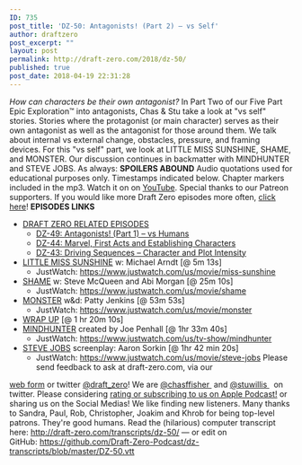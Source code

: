 ```yaml
---
ID: 735
post_title: 'DZ-50: Antagonists! (Part 2) – vs Self'
author: draftzero
post_excerpt: ""
layout: post
permalink: http://draft-zero.com/2018/dz-50/
published: true
post_date: 2018-04-19 22:31:28
---
```

*How can characters be their own antagonist?* In Part Two of our Five Part Epic Exploration™ into antagonists, Chas & Stu take a look at "vs self" stories. Stories where the protagonist (or main character) serves as their own antagonist as well as the antagonist for those around them. We talk about internal vs external change, obstacles, pressure, and framing devices. For this "vs self" part, we look at LITTLE MISS SUNSHINE, SHAME, and MONSTER. Our discussion continues in backmatter with MINDHUNTER and STEVE JOBS. As always: **SPOILERS ABOUND** Audio quotations used for educational purposes only. Timestamps indicated below. Chapter markers included in the mp3. Watch it on on <a href="https://www.youtube.com/watch?v=W6DnLLkV0zo" target="_blank" rel="noopener">YouTube</a>. Special thanks to our Patreon supporters. If you would like more Draft Zero episodes more often, <a href="https://www.patreon.com/draftzero/" target="_blank" rel="noopener">click here</a>! **EPISODES LINKS** 
*   <span style="text-decoration: underline;">DRAFT ZERO RELATED EPISODES</span> 
    *   [DZ-49: Antagonists! (Part 1) – vs Humans][1]
    *   [DZ-44: Marvel, First Acts and Establishing Characters][2]
    *   [DZ-43: Driving Sequences – Character and Plot Intensity][3]
*   <span style="text-decoration: underline;">LITTLE MISS SUNSHINE</span> w: Michael Arndt [@ 5m 13s] 
    *   JustWatch: <a href="https://www.justwatch.com/us/movie/miss-sunshine" target="_blank" rel="noopener">https://www.justwatch.com/us/movie/miss-sunshine</a>
*   <span style="text-decoration: underline;">SHAME</span> w: Steve McQueen and Abi Morgan [@ 25m 10s] 
    *   JustWatch: <https://www.justwatch.com/us/movie/shame>
*   <span style="text-decoration: underline;">MONSTER</span> w&d: Patty Jenkins [@ 53m 53s] 
    *   JustWatch: <a href="https://www.justwatch.com/us/movie/monster" target="_blank" rel="noopener">https://www.justwatch.com/us/movie/monster</a>
*   <span style="text-decoration: underline;">WRAP UP</span> [@ 1 hr 20m 10s]
*   <span style="text-decoration: underline;">MINDHUNTER</span> created by Joe Penhall [@ 1hr 33m 40s] 
    *   JustWatch: <a href="https://www.justwatch.com/us/tv-show/mindhunter" target="_blank" rel="noopener">https://www.justwatch.com/us/tv-show/mindhunter</a>
*   <span style="text-decoration: underline;">STEVE JOBS</span> screenplay: Aaron Sorkin [@ 1hr 42 min 20s] 
    *   JustWatch: <a href="https://www.justwatch.com/us/movie/steve-jobs" target="_blank" rel="noopener">https://www.justwatch.com/us/movie/steve-jobs</a> Please send feedback to ask at draft-zero.com, via our 

<a href="http://draft-zero.com/feedback/" target="_blank" rel="noopener">web form</a> or twitter <a href="https://twitter.com/draft_zero" target="_blank" rel="noopener">@draft_zero</a>! We are <a href="http://www.twitter.com/chasffisher" target="_blank" rel="noopener">@chasffisher </a> and <a href="http://www.twitter.com/stuwillis" target="_blank" rel="noopener">@stuwillis </a>  on twitter. Please considering [rating or subscribing to us on Apple Podcast!][4] or sharing us on the Social Medias! We like finding new listeners. Many thanks to Sandra, Paul, Rob, Christopher, Joakim and Khrob for being top-level patrons. They're good humans. Read the (hilarious) computer transcript here: <http://draft-zero.com/transcripts/dz-50/> — or edit on GitHub: <a href="https://github.com/Draft-Zero-Podcast/dz-transcripts/blob/master/DZ-50.vtt" target="_blank" rel="noopener">https://github.com/Draft-Zero-Podcast/dz-transcripts/blob/master/DZ-50.vtt</a>

 [1]: http://draft-zero.com/2018/dz-49/
 [2]: http://draft-zero.com/2017/dz-44/
 [3]: http://draft-zero.com/2017/dz-43/
 [4]: https://itunes.apple.com/au/podcast/draft-zero-screenwriting-podcast/id847126598?mt=2&ls=1